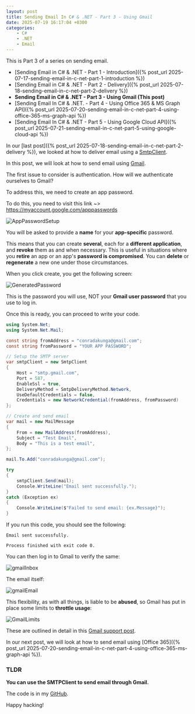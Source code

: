 ```yaml
---
layout: post
title: Sending Email In C# & .NET - Part 3 - Using Gmail
date: 2025-07-19 16:17:04 +0300
categories:
    - C#
    - .NET
    - Email
---
```


This is Part 3 of a series on sending email.

- [Sending Email in C# & .NET  - Part 1 - Introduction]({% post_url 2025-07-17-sending-email-in-c-net-part-1-introduction %})
- [Sending Email in C# & .NET - Part 2 - Delivery]({% post_url 2025-07-18-sending-email-in-c-net-part-2-delivery %})
- **Sending Email in C# & .NET - Part 3 - Using Gmail (This post)**
- [Sending Email In C# & .NET. - Part 4 - Using Office 365 & MS Graph API]({% post_url 2025-07-20-sending-email-in-c-net-part-4-using-office-365-ms-graph-api %})
- [Sending Email In C# & .NET - Part 5 - Using Google Cloud API]({% post_url 2025-07-21-sending-email-in-c-net-part-5-using-google-cloud-api %})

In our [last post]({% post_url 2025-07-18-sending-email-in-c-net-part-2-delivery %}), we looked at how to deliver email using a [SmtpClient](https://learn.microsoft.com/en-us/dotnet/api/system.net.mail.smtpclient?view=net-9.0).

In this post, we will look at how to send email using [Gmail](https://gmail.com).

The first issue to consider is authentication. How will we authenticate ourselves to Gmail?

To address this, we need to create an app password.

To do this, you need to visit this link ~> https://myaccount.google.com/apppasswords

![AppPasswordSetup](../images/2025/07/AppPasswordSetup.png)

You will be asked to provide a **name** for your **app-specific** password.

This means that you can create **several**, each for a **different application**, and **revoke** them as and when necessary. This is useful in situations where you **retire** an app or an app's **password is compromised**. You can **delete** or **regenerate** a new one under those circumstances.

When you click create, you get the following screen:

![GeneratedPassword](../images/2025/07/GeneratedPassword.png)

This is the password you will use, NOT your **Gmail user password** that you use to log in.

Once this is ready, you can proceed to write your code.

```c#
using System.Net;
using System.Net.Mail;

const string fromAddress = "conradakunga@gmail.com";
const string fromPassword = "YOUR APP PASSWORD";

// Setup the SMTP server
var smtpClient = new SmtpClient
{
    Host = "smtp.gmail.com",
    Port = 587,
    EnableSsl = true,
    DeliveryMethod = SmtpDeliveryMethod.Network,
    UseDefaultCredentials = false,
    Credentials = new NetworkCredential(fromAddress, fromPassword)
};

// Create and send email
var mail = new MailMessage
{
    From = new MailAddress(fromAddress),
    Subject = "Test Email",
    Body = "This is a test email",
};

mail.To.Add("conradakunga@gmail.com");

try
{
    smtpClient.Send(mail);
    Console.WriteLine("Email sent successfully.");
}
catch (Exception ex)
{
    Console.WriteLine($"Failed to send email: {ex.Message}");
}
```

If you run this code, you should see the following:

```plaintext
Email sent successfully.

Process finished with exit code 0.
```

You can then log in to Gmail to verify the same:

![gmailInbox](../images/2025/07/gmailInbox.png)

The email itself:

![gmailEmail](../images/2025/07/gmailEmail.png)

This flexibility, as with all things, is liable to be **abused**, so Gmail has put in place some limits to **throttle usage**:

![GmailLimits](../images/2025/07/GmailLimits.png)

These are outlined in detail in this [Gmail support post](https://support.google.com/a/answer/166852?sjid=14094088538818961824-EU).

In our next post, we will look at how to send email using [Office 365]({% post_url 2025-07-20-sending-email-in-c-net-part-4-using-office-365-ms-graph-api %}).

### TLDR

**You can use the SMTPClient to send email through Gmail.**

The code is in my [GitHub](https://github.com/conradakunga/BlogCode/tree/master/2025-07-17%20-%20Sending%20To%20Gmail).

Happy hacking!
